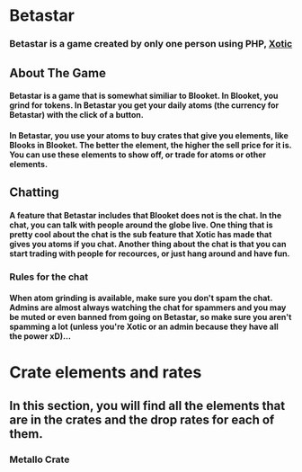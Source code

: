 # Betastar
### Betastar is a game created by only one person using PHP, [Xotic](https://github.com/XOTlC)
## About The Game
#### Betastar is a game that is somewhat similiar to Blooket.  In Blooket, you grind for tokens.  In Betastar you get your daily atoms (the currency for Betastar) with the click of a button.
#### In Betastar, you use your atoms to buy crates that give you elements, like Blooks in Blooket.  The better the element, the higher the sell price for it is.  You can use these elements to show off, or trade for atoms or other elements.
## Chatting
#### A feature that Betastar includes that Blooket does not is the chat.  In the chat, you can talk with people around the globe live.  One thing that is pretty cool about the chat is the sub feature that Xotic has made that gives you atoms if you chat.  Another thing about the chat is that you can start trading with people for recources, or just hang around and have fun.
### Rules for the chat
#### When atom grinding is available, make sure you don't spam the chat.  Admins are almost always watching the chat for spammers and you may be muted or even banned from going on Betastar, so make sure you aren't spamming a lot (unless you're Xotic or an admin because they have all the power xD)...
# Crate elements and rates
## In this section, you will find all the elements that are in the crates and the drop rates for each of them.
### Metallo Crate
#### 
